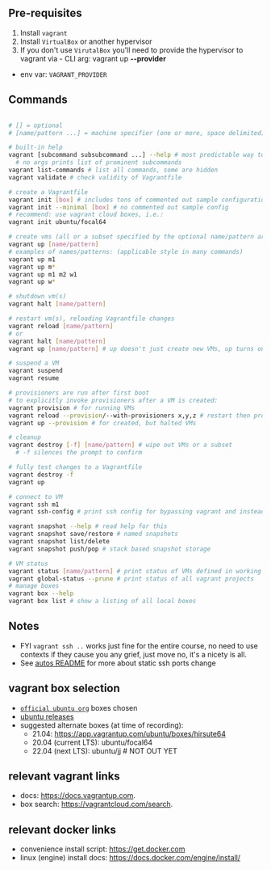 ## Pre-requisites

1. Install `vagrant`
2. Install `VirtualBox` or another hypervisor
3. If you don't use `VirutalBox` you'll need to provide the hypervisor to vagrant via - CLI arg: vagrant up **--provider <hypervisor>** 
- env var: `VAGRANT_PROVIDER`

## Commands

```bash

# [] = optional
# [name/pattern ...] = machine specifier (one or more, space delimited)

# built-in help
vagrant [subcommand subsubcommand ...] --help # most predictable way to get help
  # no args prints list of prominent subcommands
vagrant list-commands # list all commands, some are hidden
vagrant validate # check validity of Vagrantfile

# create a Vagrantfile
vagrant init [box] # includes tons of commented out sample configuration
vagrant init --minimal [box] # no commented out sample config
# recommend: use vagrant cloud boxes, i.e.:
vagrant init ubuntu/focal64

# create vms (all or a subset specified by the optional name/pattern argument)
vagrant up [name/pattern]
# examples of names/patterns: (applicable style in many commands)
vagrant up m1
vagrant up m*
vagrant up m1 m2 w1 
vagrant up w*

# shutdown vm(s)
vagrant halt [name/pattern]

# restart vm(s), reloading Vagrantfile changes
vagrant reload [name/pattern]
# or
vagrant halt [name/pattern]
vagrant up [name/pattern] # up doesn't just create new VMs, up turns on halted VMs too

# suspend a VM
vagrant suspend
vagrant resume

# provisioners are run after first boot
# to explicitly invoke provisioners after a VM is created:
vagrant provision # for running VMs
vagrant reload --provision/--with-provisioners x,y,z # restart then provision
vagrant up --provision # for created, but halted VMs

# cleanup
vagrant destroy [-f] [name/pattern] # wipe out VMs or a subset
  # -f silences the prompt to confirm

# fully test changes to a Vagrantfile
vagrant destroy -f
vagrant up

# connect to VM
vagrant ssh m1
vagrant ssh-config # print ssh config for bypassing vagrant and instead using host's ssh command

vagrant snapshot --help # read help for this
vagrant snapshot save/restore # named snapshots 
vagrant snapshot list/delete
vagrant snapshot push/pop # stack based snapshot storage

# VM status
vagrant status [name/pattern] # print status of VMs defined in working directory's Vagrantfile
vagrant global-status --prune # print status of all vagrant projects 
# manage boxes
vagrant box --help
vagrant box list # show a listing of all local boxes

```

## Notes

- FYI `vagrant ssh ..` works just fine for the entire course, no need to use contexts if they cause you any grief, just move no, it's a nicety is all.
- See [autos README](../autos/README.md) for more about static ssh ports change

## vagrant box selection 

- [`official ubuntu org`](https://app.vagrantup.com/ubuntu/) boxes chosen
- [ubuntu releases](https://wiki.ubuntu.com/Releases) 
- suggested alternate boxes (at time of recording):
  - 21.04: https://app.vagrantup.com/ubuntu/boxes/hirsute64
  - 20.04 (current LTS): ubuntu/focal64
  - 22.04 (next LTS): ubuntu/jj # NOT OUT YET

## relevant vagrant links

- docs: https://docs.vagrantup.com.
- box search: https://vagrantcloud.com/search.

## relevant docker links

- convenience install script: https://get.docker.com
- linux (engine) install docs: https://docs.docker.com/engine/install/
